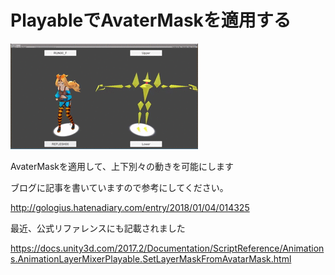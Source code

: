 # PlayableでAvaterMaskを適用する

![ファイル名表示](https://github.com/gologius/PlayabkeMask/blob/master/sc.gif)

AvaterMaskを適用して、上下別々の動きを可能にします

ブログに記事を書いていますので参考にしてください。

http://gologius.hatenadiary.com/entry/2018/01/04/014325

最近、公式リファレンスにも記載されました

https://docs.unity3d.com/2017.2/Documentation/ScriptReference/Animations.AnimationLayerMixerPlayable.SetLayerMaskFromAvatarMask.html

